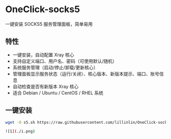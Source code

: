 # OneClick-socks5
一键安装 SOCKS5 服务管理面板，简单易用

## 特性

- 一键安装，自动配置 Xray 核心
- 支持自定义端口、用户名、密码（可使用默认/随机）
- 系统服务管理（启动/停止/卸载/更新核心）
- 管理面板显示服务状态（运行/关闭）、核心版本、新版本提示、端口、账号信息
- 自动检查是否有新版本 Xray 核心
- 适合 Debian / Ubuntu / CentOS / RHEL 系统

## 一键安装

```bash
wget -O s5.sh https://raw.githubusercontent.com/lillinlin/OneClick-socks5/main/s5.sh && chmod +x s5.sh && ./s5.sh

![1](./i.png)  
